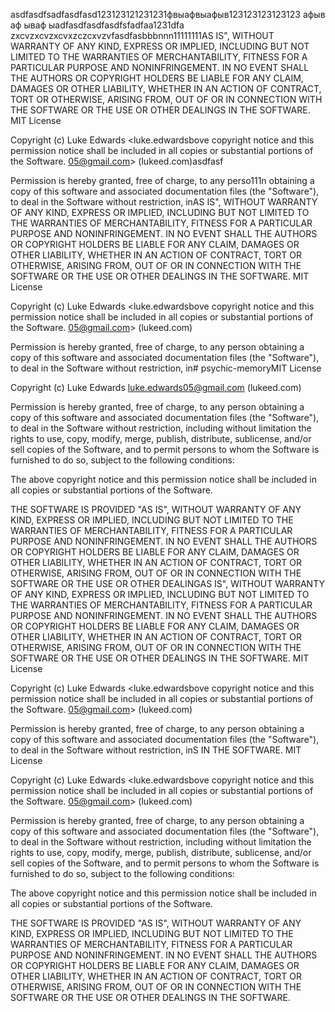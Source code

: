 asdfasdfsadfasdfasd123123121231231фвыафвыафыв123123123123123
афыв
аф
ываф
ыadfasdfasdfasdfsfadfaa1231dfa
zxcvzxcvzxcvxzczcxvzvfasdfasbbbnnn11111111AS IS", WITHOUT WARRANTY OF ANY KIND, EXPRESS OR IMPLIED, INCLUDING BUT NOT LIMITED TO THE WARRANTIES OF MERCHANTABILITY, FITNESS FOR A PARTICULAR PURPOSE AND NONINFRINGEMENT. IN NO EVENT SHALL THE AUTHORS OR COPYRIGHT HOLDERS BE LIABLE FOR ANY CLAIM, DAMAGES OR OTHER LIABILITY, WHETHER IN AN ACTION OF CONTRACT, TORT OR OTHERWISE, ARISING FROM, OUT OF OR IN CONNECTION WITH THE SOFTWARE OR THE USE OR OTHER DEALINGS IN THE SOFTWARE.
MIT License

Copyright (c) Luke Edwards <luke.edwardsbove copyright notice and this permission notice shall be included in all copies or substantial portions of the Software.
05@gmail.com> (lukeed.com)asdfasf

Permission is hereby granted, free of charge, to any perso111n obtaining a copy of this software and associated documentation files (the "Software"), to deal in the Software without restriction, inAS IS", WITHOUT WARRANTY OF ANY KIND, EXPRESS OR IMPLIED, INCLUDING BUT NOT LIMITED TO THE WARRANTIES OF MERCHANTABILITY, FITNESS FOR A PARTICULAR PURPOSE AND NONINFRINGEMENT. IN NO EVENT SHALL THE AUTHORS OR COPYRIGHT HOLDERS BE LIABLE FOR ANY CLAIM, DAMAGES OR OTHER LIABILITY, WHETHER IN AN ACTION OF CONTRACT, TORT OR OTHERWISE, ARISING FROM, OUT OF OR IN CONNECTION WITH THE SOFTWARE OR THE USE OR OTHER DEALINGS IN THE SOFTWARE.
MIT License

Copyright (c) Luke Edwards <luke.edwardsbove copyright notice and this permission notice shall be included in all copies or substantial portions of the Software.
05@gmail.com> (lukeed.com)

Permission is hereby granted, free of charge, to any person obtaining a copy of this software and associated documentation files (the "Software"), to deal in the Software without restriction, in# psychic-memoryMIT License

Copyright (c) Luke Edwards <luke.edwards05@gmail.com> (lukeed.com)

Permission is hereby granted, free of charge, to any person obtaining a copy of this software and associated documentation files (the "Software"), to deal in the Software without restriction, including without limitation the rights to use, copy, modify, merge, publish, distribute, sublicense, and/or sell copies of the Software, and to permit persons to whom the Software is furnished to do so, subject to the following conditions:

The above copyright notice and this permission notice shall be included in all copies or substantial portions of the Software.

THE SOFTWARE IS PROVIDED "AS IS", WITHOUT WARRANTY OF ANY KIND, EXPRESS OR IMPLIED, INCLUDING BUT NOT LIMITED TO THE WARRANTIES OF MERCHANTABILITY, FITNESS FOR A PARTICULAR PURPOSE AND NONINFRINGEMENT. IN NO EVENT SHALL THE AUTHORS OR COPYRIGHT HOLDERS BE LIABLE FOR ANY CLAIM, DAMAGES OR OTHER LIABILITY, WHETHER IN AN ACTION OF CONTRACT, TORT OR OTHERWISE, ARISING FROM, OUT OF OR IN CONNECTION WITH THE SOFTWARE OR THE USE OR OTHER DEALINGAS IS", WITHOUT WARRANTY OF ANY KIND, EXPRESS OR IMPLIED, INCLUDING BUT NOT LIMITED TO THE WARRANTIES OF MERCHANTABILITY, FITNESS FOR A PARTICULAR PURPOSE AND NONINFRINGEMENT. IN NO EVENT SHALL THE AUTHORS OR COPYRIGHT HOLDERS BE LIABLE FOR ANY CLAIM, DAMAGES OR OTHER LIABILITY, WHETHER IN AN ACTION OF CONTRACT, TORT OR OTHERWISE, ARISING FROM, OUT OF OR IN CONNECTION WITH THE SOFTWARE OR THE USE OR OTHER DEALINGS IN THE SOFTWARE.
MIT License

Copyright (c) Luke Edwards <luke.edwardsbove copyright notice and this permission notice shall be included in all copies or substantial portions of the Software.
05@gmail.com> (lukeed.com)

Permission is hereby granted, free of charge, to any person obtaining a copy of this software and associated documentation files (the "Software"), to deal in the Software without restriction, inS IN THE SOFTWARE.
MIT License

Copyright (c) Luke Edwards <luke.edwardsbove copyright notice and this permission notice shall be included in all copies or substantial portions of the Software.
05@gmail.com> (lukeed.com)

Permission is hereby granted, free of charge, to any person obtaining a copy of this software and associated documentation files (the "Software"), to deal in the Software without restriction, including without limitation the rights to use, copy, modify, merge, publish, distribute, sublicense, and/or sell copies of the Software, and to permit persons to whom the Software is furnished to do so, subject to the following conditions:

The above copyright notice and this permission notice shall be included in all copies or substantial portions of the Software.

THE SOFTWARE IS PROVIDED "AS IS", WITHOUT WARRANTY OF ANY KIND, EXPRESS OR IMPLIED, INCLUDING BUT NOT LIMITED TO THE WARRANTIES OF MERCHANTABILITY, FITNESS FOR A PARTICULAR PURPOSE AND NONINFRINGEMENT. IN NO EVENT SHALL THE AUTHORS OR COPYRIGHT HOLDERS BE LIABLE FOR ANY CLAIM, DAMAGES OR OTHER LIABILITY, WHETHER IN AN ACTION OF CONTRACT, TORT OR OTHERWISE, ARISING FROM, OUT OF OR IN CONNECTION WITH THE SOFTWARE OR THE USE OR OTHER DEALINGS IN THE SOFTWARE.
